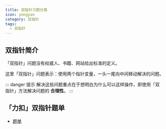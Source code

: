 ```yaml
---
title: 双指针习题分类
icon: yongyan
category: 双指针
tags:
  - 双指针
---
```


## 双指针简介

「双指针」问题没有权威人、书籍、网站给出标准的定义。

这里「双指针」问题表示：使用两个指针变量，一头一尾向中间移动解决的问题。

::: danger 提示
解决这些问题重点在于想明白为什么可以这样操作，即使用「双指针」方法解决问题的 **合理性**。
:::

## 「力扣」双指针题单

- [题单](https://leetcode-cn.com/tag/two-pointers/problemset/)
